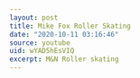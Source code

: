 ```yaml
---
layout: post
title: Mike Fox Roller Skating
date: "2020-10-11 03:16:46"
source: youtube
uid: wYAD5hEsVIQ
excerpt: M&N Roller skating
---
```

